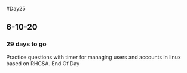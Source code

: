  #Day25
## 6-10-20
### 29 days to go
Practice questions with timer for managing users and accounts in linux based on RHCSA.
End Of Day

